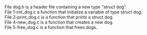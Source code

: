 File dog.h is a header file containing a new type "struct dog".  
File 1-init_dog.c a function that initialize a variable of type struct dog.  
File 2-print_dog.c is a function that prints a struct dog.  
File 4-new_dog.c is a function that creates a new dog.  
File 5-free_dog.c is a function that frees dogs.  
